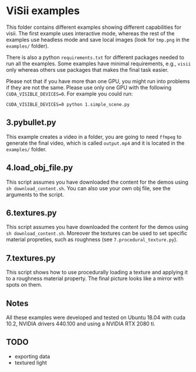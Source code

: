 # ViSii examples

This folder contains different examples showing different capabilities for visii. 
The first example uses interactive mode, whereas the rest of the examples 
use headless mode and save local images (look for `tmp.png` in the `examples/` 
folder). 

There is also a python `requirements.txt` for different packages needed to run all the examples. 
Some examples have minimal requirements, e.g., `visii` only whereas others use packages that 
makes the final task easier. 

Please not that if you have more than one GPU, you might run into problems if they 
are not the same. Please use only one GPU with the following `CUDA_VISIBLE_DEVICES=0`. 
For example you could run: 
```
CUDA_VISIBLE_DEVICES=0 python 1.simple_scene.py
```

## 3.pybullet.py
This example creates a video in a folder, you are going to need `ffmpeg` to generate 
the final video, which is called `output.mp4` and it is located in the `examples/` folder.


## 4.load_obj_file.py
This script assumes you have downloaded the content for the demos using `sh download_content.sh`. 
You can also use your own obj file, see the arguments to the script. 


## 6.textures.py
This script assumes you have downloaded the content for the demos using `sh download_content.sh`. 
Moreover the textures can be used to set specific material propreties, such as 
roughness (see `7.procedural_texture.py`). 


## 7.textures.py
This script shows how to use procedurally loading a texture and applying it to a roughness 
material property. The final picture looks like a mirror with spots on them. 


## Notes
All these examples were developed and tested on Ubuntu 18.04 with cuda 10.2, NVIDIA drivers
440.100 and using a NVIDIA RTX 2080 ti. 


## TODO
- exporting data
- textured light